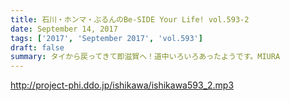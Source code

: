 ```yaml
---
title: 石川・ホンマ・ぶるんのBe-SIDE Your Life! vol.593-2
date: September 14, 2017
tags: ['2017', 'September 2017', 'vol.593']
draft: false
summary: タイから戻ってきて即滋賀へ！道中いろいろあったようです。MIURA
---
```


http://project-phi.ddo.jp/ishikawa/ishikawa593_2.mp3